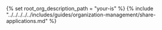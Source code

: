 {% set root_org_description_path = "your-is" %}
{% include "../../../../../includes/guides/organization-management/share-applications.md" %}


